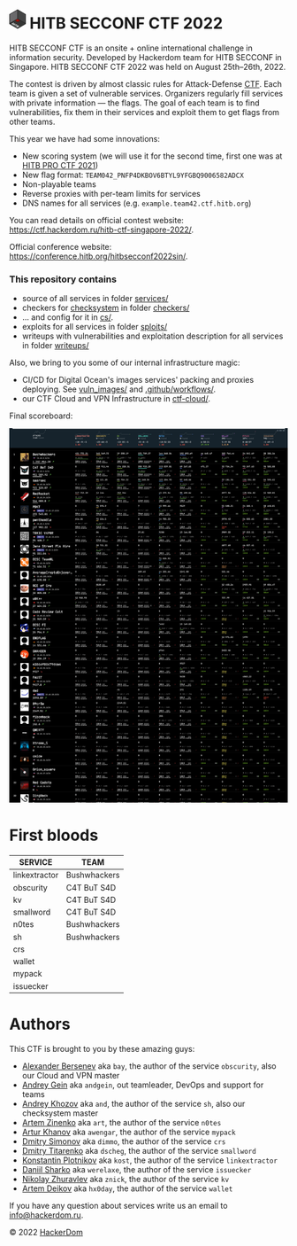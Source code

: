 # <img src="static/hitb-logo.png" width="30" height="35"> HITB SECCONF CTF 2022

HITB SECCONF CTF is an onsite + online international challenge in information security. Developed by Hackerdom team for HITB SECCONF in Singapore. HITB SECCONF CTF 2022 was held on August 25th–26th, 2022.

The contest is driven by almost classic rules for Attack-Defense [CTF](https://en.wikipedia.org/wiki/Capture_the_flag#Computer_security). Each team is given a set of vulnerable services.
Organizers regularly fill services with private information — the flags.
The goal of each team is to find vulnerabilities, fix them in their services and exploit them to get flags from other teams.

This year we have had some innovations:

* New scoring system (we will use it for the second time, first one was at [HITB PRO CTF 2021](https://github.com/HITB-CyberWeek/proctf-2021/))
* New flag format: `TEAM042_PNFP4DKBOV6BTYL9YFGBQ9006582ADCX`
* Non-playable teams
* Reverse proxies with per-team limits for services
* DNS names for all services (e.g. `example.team42.ctf.hitb.org`)

You can read details on official contest website: https://ctf.hackerdom.ru/hitb-ctf-singapore-2022/.

Official conference website: https://conference.hitb.org/hitbsecconf2022sin/.

### This repository contains

* source of all services in folder [services/](services/)
* checkers for [checksystem](https://github.com/Hackerdom/checksystem) in folder [checkers/](checkers/)
* ... and config for it in [cs/](cs/).
* exploits for all services in folder [sploits/](sploits/)
* writeups with vulnerabilities and exploitation description for all services in folder [writeups/](writeups/)

Also, we bring to you some of our internal infrastructure magic:
* CI/CD for Digital Ocean's images services' packing and proxies deploying. See [vuln_images/](vuln_images/) and [.github/workflows/](.github/workflows).
* our CTF Cloud and VPN Infrastructure in [ctf-cloud/](ctf-cloud/).

Final scoreboard:

<img src="static/scoreboard.png" alt="Final scoreboard">

# First bloods

| **SERVICE**    | **TEAM**                 |
| -------------- | ------------------------ |
| linkextractor  | Bushwhackers             |
| obscurity      | C4T BuT S4D              |
| kv             | C4T BuT S4D              |
| smallword      | C4T BuT S4D              |
| n0tes          | Bushwhackers             |
| sh             | Bushwhackers             |
| crs            |                          |
| wallet         |                          |
| mypack         |                          |
| issuecker      |                          |

# Authors

This CTF is brought to you by these amazing guys:

* [Alexander Bersenev](https://github.com/alexbers) aka `bay`, the author of the service `obscurity`, also our Cloud and VPN master
* [Andrey Gein](https://github.com/andgein) aka `andgein`, out teamleader, DevOps and support for teams
* [Andrey Khozov](https://github.com/avkhozov) aka `and`, the author of the service `sh`, also our checksystem master
* [Artem Zinenko](https://github.com/ar7z1) aka `art`, the author of the service `n0tes`
* [Artur Khanov](https://github.com/awengar) aka `awengar`, the author of the service `mypack`
* [Dmitry Simonov](https://github.com/dimmo) aka `dimmo`, the author of the service `crs`
* [Dmitry Titarenko](https://github.com/dscheg) aka `dscheg`, the author of the service `smallword`
* [Konstantin Plotnikov](https://github.com/kostteg) aka `kost`, the author of the service `linkextractor`
* [Daniil Sharko](https://github.com/werelaxe) aka `werelaxe`, the author of the service `issuecker`
* [Nikolay Zhuravlev](https://github.com/znick) aka `znick`, the author of the service `kv`
* [Artem Deikov](https://github.com/hx0day) aka `hx0day`, the author of the service `wallet`

If you have any question about services write us an email to [info@hackerdom.ru](mailto:info@hackerdom.ru).

© 2022 [HackerDom](http://hackerdom.ru)
